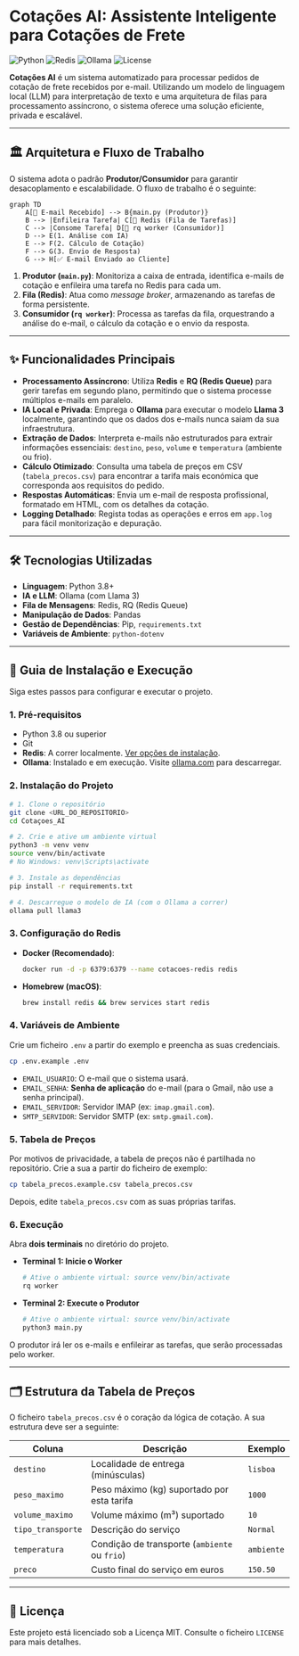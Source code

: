 # Cotações AI: Assistente Inteligente para Cotações de Frete

![Python](https://img.shields.io/badge/Python-3.8%2B-blue?style=for-the-badge&logo=python)
![Redis](https://img.shields.io/badge/Redis-7.0-red?style=for-the-badge&logo=redis)
![Ollama](https://img.shields.io/badge/Ollama-Llama3-lightgrey?style=for-the-badge&logo=ollama)
![License](https://img.shields.io/badge/License-MIT-green?style=for-the-badge)

**Cotações AI** é um sistema automatizado para processar pedidos de cotação de frete recebidos por e-mail. Utilizando um modelo de linguagem local (LLM) para interpretação de texto e uma arquitetura de filas para processamento assíncrono, o sistema oferece uma solução eficiente, privada e escalável.

---

## 🏛️ Arquitetura e Fluxo de Trabalho

O sistema adota o padrão **Produtor/Consumidor** para garantir desacoplamento e escalabilidade. O fluxo de trabalho é o seguinte:

```mermaid
graph TD
    A[📧 E-mail Recebido] --> B{main.py (Produtor)}
    B --> |Enfileira Tarefa| C[🔄 Redis (Fila de Tarefas)]
    C --> |Consome Tarefa| D[👷 rq worker (Consumidor)]
    D --> E(1. Análise com IA)
    E --> F(2. Cálculo de Cotação)
    F --> G(3. Envio de Resposta)
    G --> H[✅ E-mail Enviado ao Cliente]
```

1.  **Produtor (`main.py`)**: Monitoriza a caixa de entrada, identifica e-mails de cotação e enfileira uma tarefa no Redis para cada um.
2.  **Fila (Redis)**: Atua como *message broker*, armazenando as tarefas de forma persistente.
3.  **Consumidor (`rq worker`)**: Processa as tarefas da fila, orquestrando a análise do e-mail, o cálculo da cotação e o envio da resposta.

---

## ✨ Funcionalidades Principais

- **Processamento Assíncrono**: Utiliza **Redis** e **RQ (Redis Queue)** para gerir tarefas em segundo plano, permitindo que o sistema processe múltiplos e-mails em paralelo.
- **IA Local e Privada**: Emprega o **Ollama** para executar o modelo **Llama 3** localmente, garantindo que os dados dos e-mails nunca saiam da sua infraestrutura.
- **Extração de Dados**: Interpreta e-mails não estruturados para extrair informações essenciais: `destino`, `peso`, `volume` e `temperatura` (ambiente ou frio).
- **Cálculo Otimizado**: Consulta uma tabela de preços em CSV (`tabela_precos.csv`) para encontrar a tarifa mais económica que corresponda aos requisitos do pedido.
- **Respostas Automáticas**: Envia um e-mail de resposta profissional, formatado em HTML, com os detalhes da cotação.
- **Logging Detalhado**: Regista todas as operações e erros em `app.log` para fácil monitorização e depuração.

---

## 🛠️ Tecnologias Utilizadas

- **Linguagem**: Python 3.8+
- **IA e LLM**: Ollama (com Llama 3)
- **Fila de Mensagens**: Redis, RQ (Redis Queue)
- **Manipulação de Dados**: Pandas
- **Gestão de Dependências**: Pip, `requirements.txt`
- **Variáveis de Ambiente**: `python-dotenv`

---

## 🚀 Guia de Instalação e Execução

Siga estes passos para configurar e executar o projeto.

### 1. Pré-requisitos

- Python 3.8 ou superior
- Git
- **Redis**: A correr localmente. [Ver opções de instalação](#3-configuração-do-redis).
- **Ollama**: Instalado e em execução. Visite [ollama.com](https://ollama.com/) para descarregar.

### 2. Instalação do Projeto

```bash
# 1. Clone o repositório
git clone <URL_DO_REPOSITORIO>
cd Cotaçoes_AI

# 2. Crie e ative um ambiente virtual
python3 -m venv venv
source venv/bin/activate
# No Windows: venv\Scripts\activate

# 3. Instale as dependências
pip install -r requirements.txt

# 4. Descarregue o modelo de IA (com o Ollama a correr)
ollama pull llama3
```

### 3. Configuração do Redis

- **Docker (Recomendado)**:
  ```bash
  docker run -d -p 6379:6379 --name cotacoes-redis redis
  ```
- **Homebrew (macOS)**:
  ```bash
  brew install redis && brew services start redis
  ```

### 4. Variáveis de Ambiente

Crie um ficheiro `.env` a partir do exemplo e preencha as suas credenciais.

```bash
cp .env.example .env
```

- `EMAIL_USUARIO`: O e-mail que o sistema usará.
- `EMAIL_SENHA`: **Senha de aplicação** do e-mail (para o Gmail, não use a senha principal).
- `EMAIL_SERVIDOR`: Servidor IMAP (ex: `imap.gmail.com`).
- `SMTP_SERVIDOR`: Servidor SMTP (ex: `smtp.gmail.com`).

### 5. Tabela de Preços

Por motivos de privacidade, a tabela de preços não é partilhada no repositório. Crie a sua a partir do ficheiro de exemplo:

```bash
cp tabela_precos.example.csv tabela_precos.csv
```

Depois, edite `tabela_precos.csv` com as suas próprias tarifas.

### 6. Execução

Abra **dois terminais** no diretório do projeto.

- **Terminal 1: Inicie o Worker**
  ```bash
  # Ative o ambiente virtual: source venv/bin/activate
  rq worker
  ```

- **Terminal 2: Execute o Produtor**
  ```bash
  # Ative o ambiente virtual: source venv/bin/activate
  python3 main.py
  ```

O produtor irá ler os e-mails e enfileirar as tarefas, que serão processadas pelo worker.

---

## 🗂️ Estrutura da Tabela de Preços

O ficheiro `tabela_precos.csv` é o coração da lógica de cotação. A sua estrutura deve ser a seguinte:

| Coluna          | Descrição                                         | Exemplo         |
|-----------------|---------------------------------------------------|-----------------|
| `destino`       | Localidade de entrega (minúsculas)                | `lisboa`        |
| `peso_maximo`   | Peso máximo (kg) suportado por esta tarifa        | `1000`          |
| `volume_maximo` | Volume máximo (m³) suportado                      | `10`            |
| `tipo_transporte` | Descrição do serviço                              | `Normal`        |
| `temperatura`   | Condição de transporte (`ambiente` ou `frio`)     | `ambiente`      |
| `preco`         | Custo final do serviço em euros                   | `150.50`        |

---

## 📜 Licença

Este projeto está licenciado sob a Licença MIT. Consulte o ficheiro `LICENSE` para mais detalhes.